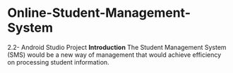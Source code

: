 # Online-Student-Management-System
2.2- Android Studio Project
**Introduction**
The Student Management System (SMS) would be a new way of management that 
would achieve efficiency on processing student information.
